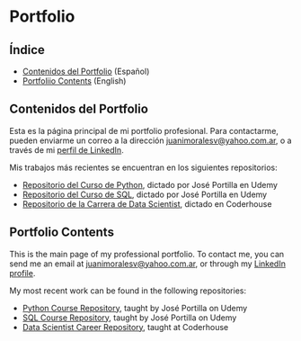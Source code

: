 # Portfolio

## Índice
- [Contenidos del Portfolio](#contenidos-del-portfolio) (Español)
- [Portfoliio Contents](#portfolio-contents) (English)

## Contenidos del Portfolio
Esta es la página principal de mi portfolio profesional. Para contactarme, pueden enviarme un correo a la dirección [juanimoralesv@yahoo.com.ar](mailto:juanimoralesv@yahoo.com.ar), o a través de mi [perfil de LinkedIn](https://www.linkedin.com/in/juanigmv/).

Mis trabajos más recientes se encuentran en los siguientes repositorios:
- [Repositorio del Curso de Python](https://github.com/juanimoralesv/2025-Python-Bootcamp/blob/main/README.md), dictado por José Portilla en Udemy
- [Repositorio del Curso de SQL](https://github.com/juanimoralesv/2025-SQL-Bootcamp/blob/main/README.md), dictado por José Portilla en Udemy
- [Repositorio de la Carrera de Data Scientist](https://github.com/juanimoralesv/2024-coderhouse-datascience/blob/main/README.md), dictado en Coderhouse

## Portfolio Contents
This is the main page of my professional portfolio. To contact me, you can send me an email at [juanimoralesv@yahoo.com.ar](mailto:juanimoralesv@yahoo.com.ar), or through my [LinkedIn profile](https://www.linkedin.com/in/juanigmv/).

My most recent work can be found in the following repositories:
- [Python Course Repository](https://github.com/juanimoralesv/2025-Python-Bootcamp/blob/main/README.md), taught by José Portilla on Udemy
- [SQL Course Repository](https://github.com/juanimoralesv/2025-SQL-Bootcamp/blob/main/README.md), taught by José Portilla on Udemy
- [Data Scientist Career Repository](https://github.com/juanimoralesv/2024-coderhouse-datascience/blob/main/README.md), taught at Coderhouse
